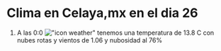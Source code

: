 # Clima en Celaya,mx en el dia 26

1. A las 0:0 !["icon weather"](http://openweathermap.org/img/w/04n.png) tenemos una temperatura de 13.8 C con nubes rotas y  vientos de 1.06 y nubosidad al 76%
